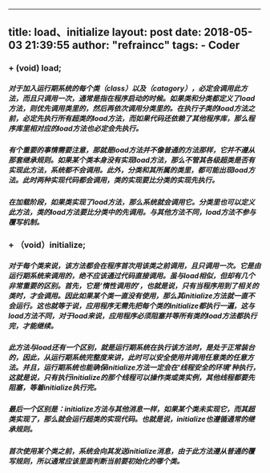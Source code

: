 
---
title: load、initialize
layout: post
date:  2018-05-03 21:39:55
author: "refraincc"
tags:
	- Coder
---





### + (void) load;

##### 对于加入运行期系统的每个类（class）以及（catagory），必定会调用此方法，而且只调用一次，通常是指在程序启动的时候。如果类和分类都定义了load方法，则优先调用类里的，然后再依次调用分类里的。在执行子类的load方法之前，必定先执行所有超类的load方法，而如果代码还依赖了其他程序库，那么程序库里相对应的load方法也必定会先执行。
##### 有个重要的事情需要注意，那就是load方法并不像普通的方法那样，它并不遵从那套继承规则。如果某个类本身没有实现load方法，那么不管其各级超类是否有实现此方法，系统都不会调用。此外，分类和其所属的类里，都可能出现load方法。此时两种实现代码都会调用，类的实现要比分类的实现先执行。
##### 在加载阶段，如果类实现了load方法，那么系统就会调用它。分类里也可以定义此方法，类的load方法要比分类中的先调用。与其他方法不同，load方法不参与覆写机制。

### + （void）initialize;

##### 对于每个类来说，该方法都会在程序首次用该类之前调用，且只调用一次。它是由运行期系统来调用的，绝不应该通过代码直接调用。虽与load相似，但却有几个非常重要的区别。首先，它是‘惰性调用的’，也就是说，只有当程序用到了相关的类时，才会调用。因此如果某个类一直没有使用，那么其initialize方法就一直不会运行。这也就等于说，应用程序无需先把每个类的initialize都执行一遍，这与load方法不同，对于load来说，应用程序必须阻塞并等所有类的load方法都执行完，才能继续。

##### 此方法与load还有一个区别，就是运行期系统在执行该方法时，是处于正常装台的，因此，从运行期系统完整度来讲，此时可以安全使用并调用任意类的任意方法。并且，运行期系统也能确保initialize方法一定会在‘线程安全的环境’种执行，这就是说，只有执行initialize的那个线程可以操作类或类实例，其他线程都要先阻塞，等着initialize执行完。

##### 最后一个区别是：initialize方法与其他消息一样，如果某个类未实现它，而其超类实现了，那么就会运行超类的实现代码。也就是说，initialize也遵循通常的继承规则。

##### 首次使用某个类之前，系统会向其发送initialize消息，由于此方法遵从普通的覆写规则，所以通常应该里面判断当前要初始化的哪个类。


